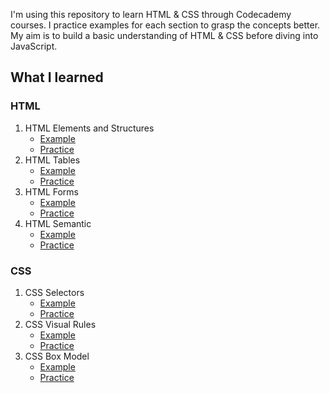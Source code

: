 I'm using this repository to learn HTML & CSS through Codecademy courses. I practice examples for each section to grasp the concepts better. My aim is to build a basic understanding of HTML & CSS before diving into JavaScript.

## What I learned

### HTML

1. HTML Elements and Structures
    - [Example](html-1-example)
    - [Practice](html-practice-elements-structures)
2. HTML Tables
    - [Example](html-2-example)
    - [Practice](html-practice-tables)
3. HTML Forms
    - [Example](html-3-example)
    - [Practice](html-practice-form)
4. HTML Semantic
    - [Example](html-4-example)
    - [Practice](html-practice-semantic)

### CSS

1. CSS Selectors
    - [Example](css-1-example)
    - [Practice](css-practice-selectors)
2. CSS Visual Rules
    - [Example](css-2-example)
    - [Practice](css-practice-visual-rules)
3. CSS Box Model
    - [Example](css-3-example)
    - [Practice](css-practice-box-model)
